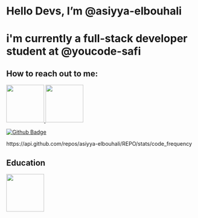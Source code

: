 # Hello Devs, I’m @asiyya-elbouhali
# i'm currently a full-stack developer student at @youcode-safi
## How to reach out to me:
 <div>
   <a href='https://www.linkedin.com/in/asiyya-elbouhali-287b9b135/'>
         <img src='https://brandlogos.net/wp-content/uploads/2020/11/linkedin-logo-768x768.png' style='width:100px'>
  </a>
   <a href='https://twitter.com/asiyyaelbouhali'>
         <img src='https://brandlogos.net/wp-content/uploads/2011/08/twitter-logo-vector.png' style='width:100px'>
  </a>
</div>

[![Github Badge](https://img.shields.io/badge/github-333?style=for-the-badge&logo=github&logoColor=white)](https://github.com/asiyya-elbouhali)    

<div>   https://api.github.com/repos/asiyya-elbouhali/REPO/stats/code_frequency </div>

## Education
<div>
   <a href='https://youcode.ma/'>
         <img src='https://avatars.githubusercontent.com/u/77738171?s=200&v=4' style='width:100px'>
  </a>
</div>

